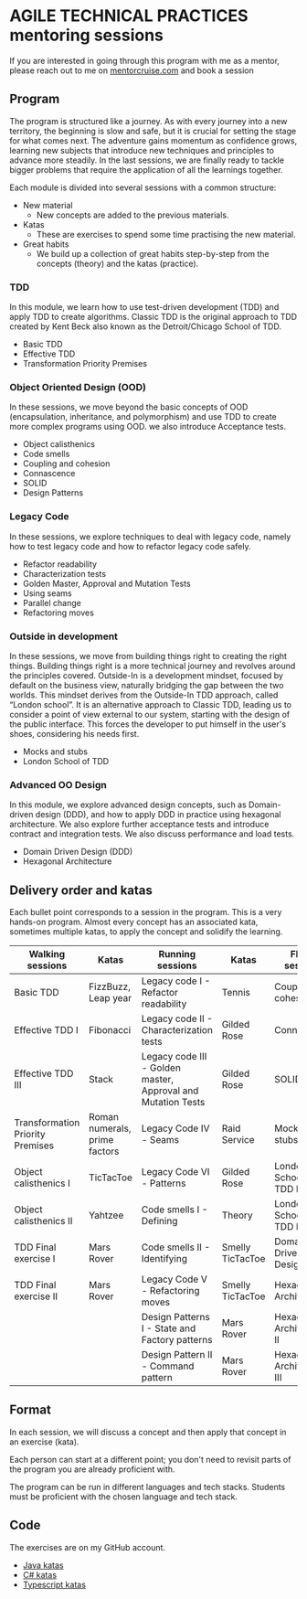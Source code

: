 # AGILE TECHNICAL PRACTICES mentoring sessions

If you are interested in going through this program with me as a mentor, please reach out to me on [mentorcruise.com](https://mentorcruise.com/mentor/pedrosantos/) and book a session

## Program

The program is structured like a journey. As with every journey into a new territory, the beginning is slow and safe, but it is crucial for setting the stage for what comes next. The adventure gains momentum as confidence grows, learning new subjects that introduce new techniques and principles to advance more steadily. In the last sessions, we are finally ready to tackle bigger problems that require the application of all the learnings together.

Each module is divided into several sessions with a common structure:

- New material
  - New concepts are added to the previous materials.
- Katas
  - These are exercises to spend some time practising the new material.
- Great habits
  - We build up a collection of great habits step-by-step from the concepts (theory) and the katas (practice).

### TDD

In this module, we learn how to use test-driven development (TDD) and apply TDD to create algorithms. Classic TDD is the original approach to TDD created by Kent Beck also known as the Detroit/Chicago School of TDD.

- Basic TDD
- Effective TDD
- Transformation Priority Premises

### Object Oriented Design (OOD)

In these sessions, we move beyond the basic concepts of OOD (encapsulation, inheritance, and polymorphism) and use TDD to create more complex programs using OOD. we also introduce Acceptance tests.

- Object calisthenics
- Code smells
- Coupling and cohesion
- Connascence
- SOLID
- Design Patterns

### Legacy Code

In these sessions, we explore techniques to deal with legacy code, namely how to test legacy code and how to refactor legacy code safely.

- Refactor readability
- Characterization tests
- Golden Master, Approval and Mutation Tests
- Using seams
- Parallel change
- Refactoring moves

### Outside in development

In these sessions, we move from building things right to creating the right things. Building things right is a more technical journey and revolves around the principles covered. Outside-In is a development mindset, focused by default on the business view, naturally bridging the gap between the two worlds. This mindset derives from the Outside-In TDD approach, called “London school”. It is an alternative approach to Classic TDD, leading us to consider a point of view external to our system, starting with the design of the public interface. This forces the developer to put himself in the user's shoes, considering his needs first.

- Mocks and stubs
- London School of TDD

### Advanced OO Design

In this module, we explore advanced design concepts, such as Domain-driven design (DDD), and how to apply DDD in practice using hexagonal architecture. We also explore further acceptance tests and introduce contract and integration tests. We also discuss performance and load tests.

- Domain Driven Design (DDD)
- Hexagonal Architecture

## Delivery order and katas

Each bullet point corresponds to a session in the program. This is a very hands-on program. Almost every concept has an associated kata, sometimes multiple katas, to apply the concept and solidify the learning.

| **Walking sessions**             | **Katas**                     | **Running sessions**                                         | **Katas**        | **Flying sessions**        | **Katas**        |
| -------------------------------- | ----------------------------- | ------------------------------------------------------------ | ---------------- | -------------------------- | ---------------- |
| Basic TDD                        | FizzBuzz, Leap year           | Legacy code I - Refactor readability                         | Tennis           | Coupling and cohesion      | Theory           |
| Effective TDD I                  | Fibonacci                     | Legacy code II - Characterization tests                       | Gilded Rose      | Connascence                | Theory           |
| Effective TDD III                | Stack                         | Legacy code III - Golden master, Approval and Mutation Tests | Gilded Rose      | SOLID                      | Theory           |
| Transformation Priority Premises | Roman numerals, prime factors | Legacy Code IV - Seams                                       | Raid Service     | Mocks and stubs            | Character Copier |
| Object calisthenics I            | TicTacToe                     | Legacy Code VI - Patterns                                    | Gilded Rose      | London School of TDD I     | ESA Mars Rover   |
| Object calisthenics II           | Yahtzee                       | Code smells I - Defining                                     | Theory           | London School of TDD II    | ESA Mars Rover   |
| TDD Final exercise I             | Mars Rover                    | Code smells II - Identifying                                 | Smelly TicTacToe | Domain Driven Design (DDD) | Theory           |
| TDD Final exercise II            | Mars Rover                    | Legacy Code V - Refactoring moves                            | Smelly TicTacToe | Hexagonal Architecture I   | Theory           |
|                                  |                               | Design Patterns I - State and Factory patterns               | Mars Rover       | Hexagonal Architecture II  | Social Network   |
|                                  |                               | Design Pattern II - Command pattern                          | Mars Rover       | Hexagonal Architecture III | Social Network   |

## Format

In each session, we will discuss a concept and then apply that concept in an exercise (kata).

Each person can start at a different point; you don't need to revisit parts of the program you are already proficient with.

The program can be run in different languages and tech stacks. Students must be proficient with the chosen language and tech stack.

## Code

The exercises are on my GitHub account.

- [Java katas](https://github.com/pedromsantos/java-kata)
- [C# katas](https://github.com/pedromsantos/cs-kata)
- [Typescript katas](https://github.com/pedromsantos/ts-kata)

